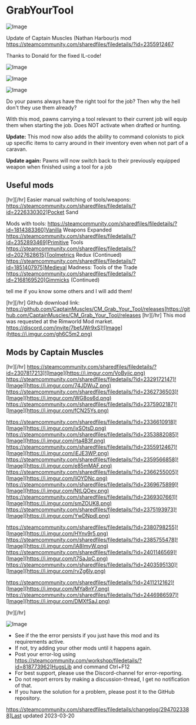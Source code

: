 # GrabYourTool

![Image](https://i.imgur.com/buuPQel.png)

Update of Captain Muscles (Nathan Harbour)s mod
https://steamcommunity.com/sharedfiles/filedetails/?id=2355912467

Thanks to Donald for the fixed IL-code!

![Image](https://i.imgur.com/pufA0kM.png)

	
![Image](https://i.imgur.com/Z4GOv8H.png)

![Image](https://i.imgur.com/Mi8ecQv.gif)


Do your pawns always have the right tool for the job? Then why the hell don't they use them already?

With this mod, pawns carrying a tool relevant to their current job will equip them when starting the job. Does NOT activate when drafted or hunting.

**Update:**
This mod now also adds the ability to command colonists to pick up specific items to carry around in their inventory even when not part of a caravan.

**Update again:**
Pawns will now switch back to their previously equipped weapon when finished using a tool for a job

## Useful mods

[hr][/hr]
Easier manual switching of tools/weapons:
https://steamcommunity.com/sharedfiles/filedetails/?id=2226330302]Pocket Sand

Mods with tools:
https://steamcommunity.com/sharedfiles/filedetails/?id=1814383360]Vanilla Weapons Expanded
https://steamcommunity.com/sharedfiles/filedetails/?id=2352893469]Primitive Tools
https://steamcommunity.com/sharedfiles/filedetails/?id=2027628615]Toolmetrics Redux (Continued)
https://steamcommunity.com/sharedfiles/filedetails/?id=1851407975]Medieval Madness: Tools of the Trade
https://steamcommunity.com/sharedfiles/filedetails/?id=2168169520]Gimmicks (Continued)

tell me if you know some others and I will add them!

[hr][/hr]
Github download link:
https://github.com/CaptainMuscles/CM_Grab_Your_Tool/releases]https://github.com/CaptainMuscles/CM_Grab_Your_Tool/releases
[hr][/hr]
This mod was requested at the Rimworld Mod market.
https://discord.com/invite/7befJWr9xS]![Image](https://i.imgur.com/gh6C5m2.png)

## Mods by Captain Muscles

[hr][/hr]
https://steamcommunity.com/sharedfiles/filedetails/?id=2307817213]![Image](https://i.imgur.com/VoByiic.png)
https://steamcommunity.com/sharedfiles/filedetails/?id=2329172147]![Image](https://i.imgur.com/74JDWuZ.png)
https://steamcommunity.com/sharedfiles/filedetails/?id=2362736503]![Image](https://i.imgur.com/WG8os6d.png)
https://steamcommunity.com/sharedfiles/filedetails/?id=2375902187]![Image](https://i.imgur.com/fCN25Ys.png)

https://steamcommunity.com/sharedfiles/filedetails/?id=2336610918]![Image](https://i.imgur.com/jxSOtsD.png)
https://steamcommunity.com/sharedfiles/filedetails/?id=2353882085]![Image](https://i.imgur.com/rta4B3f.png)
https://steamcommunity.com/sharedfiles/filedetails/?id=2355912467]![Image](https://i.imgur.com/iEJE3WP.png)
https://steamcommunity.com/sharedfiles/filedetails/?id=2359566858]![Image](https://i.imgur.com/e85mMAF.png)
https://steamcommunity.com/sharedfiles/filedetails/?id=2366255005]![Image](https://i.imgur.com/liOYDNc.png)
https://steamcommunity.com/sharedfiles/filedetails/?id=2369675899]![Image](https://i.imgur.com/NtLQOev.png)
https://steamcommunity.com/sharedfiles/filedetails/?id=2369307661]![Image](https://i.imgur.com/smZOUK8.png)
https://steamcommunity.com/sharedfiles/filedetails/?id=2375193973]![Image](https://i.imgur.com/YwDNpdl.png)

https://steamcommunity.com/sharedfiles/filedetails/?id=2380798255]![Image](https://i.imgur.com/HYnv9r5.png)
https://steamcommunity.com/sharedfiles/filedetails/?id=2385755478]![Image](https://i.imgur.com/lA8ImyW.png)
https://steamcommunity.com/sharedfiles/filedetails/?id=2401146569]![Image](https://i.imgur.com/t7SaJpC.png)
https://steamcommunity.com/sharedfiles/filedetails/?id=2403595130]![Image](https://i.imgur.com/rvZg6ly.png)

https://steamcommunity.com/sharedfiles/filedetails/?id=2411212162]![Image](https://i.imgur.com/MYa8nY7.png)
https://steamcommunity.com/sharedfiles/filedetails/?id=2446986597]![Image](https://i.imgur.com/DMXfSaJ.png)

[hr][/hr]
	
![Image](https://i.imgur.com/PwoNOj4.png)



-  See if the the error persists if you just have this mod and its requirements active.
-  If not, try adding your other mods until it happens again.
-  Post your error-log using https://steamcommunity.com/workshop/filedetails/?id=818773962]HugsLib and command Ctrl+F12
-  For best support, please use the Discord-channel for error-reporting.
-  Do not report errors by making a discussion-thread, I get no notification of that.
-  If you have the solution for a problem, please post it to the GitHub repository.


https://steamcommunity.com/sharedfiles/filedetails/changelog/2947023388]Last updated 2023-03-20
